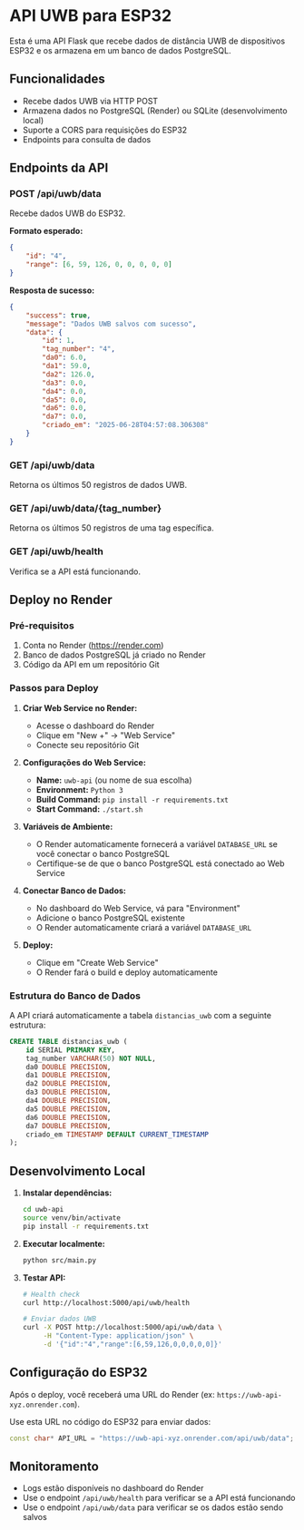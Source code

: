 # API UWB para ESP32

Esta é uma API Flask que recebe dados de distância UWB de dispositivos ESP32 e os armazena em um banco de dados PostgreSQL.

## Funcionalidades

- Recebe dados UWB via HTTP POST
- Armazena dados no PostgreSQL (Render) ou SQLite (desenvolvimento local)
- Suporte a CORS para requisições do ESP32
- Endpoints para consulta de dados

## Endpoints da API

### POST /api/uwb/data
Recebe dados UWB do ESP32.

**Formato esperado:**
```json
{
    "id": "4",
    "range": [6, 59, 126, 0, 0, 0, 0, 0]
}
```

**Resposta de sucesso:**
```json
{
    "success": true,
    "message": "Dados UWB salvos com sucesso",
    "data": {
        "id": 1,
        "tag_number": "4",
        "da0": 6.0,
        "da1": 59.0,
        "da2": 126.0,
        "da3": 0.0,
        "da4": 0.0,
        "da5": 0.0,
        "da6": 0.0,
        "da7": 0.0,
        "criado_em": "2025-06-28T04:57:08.306308"
    }
}
```

### GET /api/uwb/data
Retorna os últimos 50 registros de dados UWB.

### GET /api/uwb/data/{tag_number}
Retorna os últimos 50 registros de uma tag específica.

### GET /api/uwb/health
Verifica se a API está funcionando.

## Deploy no Render

### Pré-requisitos
1. Conta no Render (https://render.com)
2. Banco de dados PostgreSQL já criado no Render
3. Código da API em um repositório Git

### Passos para Deploy

1. **Criar Web Service no Render:**
   - Acesse o dashboard do Render
   - Clique em "New +" → "Web Service"
   - Conecte seu repositório Git

2. **Configurações do Web Service:**
   - **Name:** `uwb-api` (ou nome de sua escolha)
   - **Environment:** `Python 3`
   - **Build Command:** `pip install -r requirements.txt`
   - **Start Command:** `./start.sh`

3. **Variáveis de Ambiente:**
   - O Render automaticamente fornecerá a variável `DATABASE_URL` se você conectar o banco PostgreSQL
   - Certifique-se de que o banco PostgreSQL está conectado ao Web Service

4. **Conectar Banco de Dados:**
   - No dashboard do Web Service, vá para "Environment"
   - Adicione o banco PostgreSQL existente
   - O Render automaticamente criará a variável `DATABASE_URL`

5. **Deploy:**
   - Clique em "Create Web Service"
   - O Render fará o build e deploy automaticamente

### Estrutura do Banco de Dados

A API criará automaticamente a tabela `distancias_uwb` com a seguinte estrutura:

```sql
CREATE TABLE distancias_uwb (
    id SERIAL PRIMARY KEY,
    tag_number VARCHAR(50) NOT NULL,
    da0 DOUBLE PRECISION,
    da1 DOUBLE PRECISION,
    da2 DOUBLE PRECISION,
    da3 DOUBLE PRECISION,
    da4 DOUBLE PRECISION,
    da5 DOUBLE PRECISION,
    da6 DOUBLE PRECISION,
    da7 DOUBLE PRECISION,
    criado_em TIMESTAMP DEFAULT CURRENT_TIMESTAMP
);
```

## Desenvolvimento Local

1. **Instalar dependências:**
   ```bash
   cd uwb-api
   source venv/bin/activate
   pip install -r requirements.txt
   ```

2. **Executar localmente:**
   ```bash
   python src/main.py
   ```

3. **Testar API:**
   ```bash
   # Health check
   curl http://localhost:5000/api/uwb/health
   
   # Enviar dados UWB
   curl -X POST http://localhost:5000/api/uwb/data \
        -H "Content-Type: application/json" \
        -d '{"id":"4","range":[6,59,126,0,0,0,0,0]}'
   ```

## Configuração do ESP32

Após o deploy, você receberá uma URL do Render (ex: `https://uwb-api-xyz.onrender.com`).

Use esta URL no código do ESP32 para enviar dados:
```cpp
const char* API_URL = "https://uwb-api-xyz.onrender.com/api/uwb/data";
```

## Monitoramento

- Logs estão disponíveis no dashboard do Render
- Use o endpoint `/api/uwb/health` para verificar se a API está funcionando
- Use o endpoint `/api/uwb/data` para verificar se os dados estão sendo salvos

